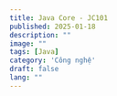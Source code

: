 ```yaml
---
title: Java Core - JC101
published: 2025-01-18
description: ""
image: ""
tags: [Java]
category: 'Công nghệ'
draft: false
lang: ""
---
```

